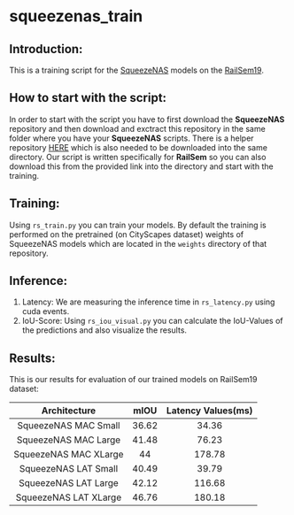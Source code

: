 # squeezenas_train

## Introduction:
This is a training script for the [SqueezeNAS](https://github.com/ashaw596/squeezenas) models
on the [RailSem19](https://wilddash.cc/railsem19).




## How to start with the script:
In order to start with the script you have to first download the **SqueezeNAS** repository and then download and exctract this repository in the same folder where you have your **SqueezeNAS** scripts. There is a helper repository [HERE](https://github.com/themozel/segmentation_models_pytorch.git) which is also needed to be downloaded into the same directory. Our script is written specifically for **RailSem** so you can also download this from the provided link into the directory and start with the training.


## Training:
Using `rs_train.py` you can train your models. By default the training is performed on the pretrained (on CityScapes dataset) weights of SqueezeNAS models which are located in the `weights` directory of that repository.

## Inference:
1. Latency: We are measuring the inference time in `rs_latency.py` using cuda events.
2. IoU-Score: Using `rs_iou_visual.py` you can calculate the IoU-Values of the predictions and also visualize the results.

## Results:
This is our results for evaluation of our trained models on RailSem19 dataset:

|     Architecture      |   mIOU   | Latency Values(ms) |
|    :-------------:    | :------: |  :-------------:   |
| SqueezeNAS MAC Small  |   36.62  |         34.36      |
| SqueezeNAS MAC Large  |   41.48  |         76.23      |
| SqueezeNAS MAC XLarge |   44     |         178.78     |
| SqueezeNAS LAT Small  |   40.49  |         39.79      |
| SqueezeNAS LAT Large  |   42.12  |         116.68     |
| SqueezeNAS LAT XLarge |   46.76  |         180.18     |





 





















